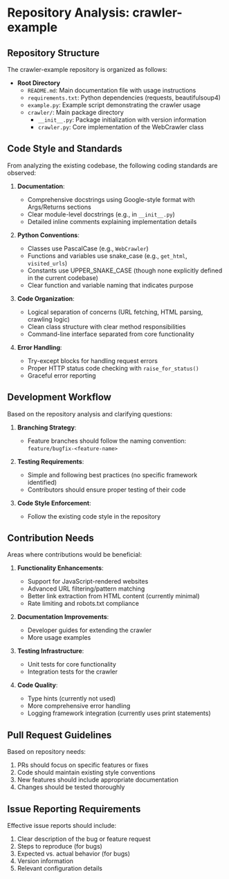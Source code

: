 # Repository Analysis: crawler-example

## Repository Structure

The crawler-example repository is organized as follows:

- **Root Directory**
  - `README.md`: Main documentation file with usage instructions
  - `requirements.txt`: Python dependencies (requests, beautifulsoup4)
  - `example.py`: Example script demonstrating the crawler usage
  - `crawler/`: Main package directory
    - `__init__.py`: Package initialization with version information
    - `crawler.py`: Core implementation of the WebCrawler class

## Code Style and Standards

From analyzing the existing codebase, the following coding standards are observed:

1. **Documentation**:
   - Comprehensive docstrings using Google-style format with Args/Returns sections
   - Clear module-level docstrings (e.g., in `__init__.py`)
   - Detailed inline comments explaining implementation details

2. **Python Conventions**:
   - Classes use PascalCase (e.g., `WebCrawler`)
   - Functions and variables use snake_case (e.g., `get_html`, `visited_urls`)
   - Constants use UPPER_SNAKE_CASE (though none explicitly defined in the current codebase)
   - Clear function and variable naming that indicates purpose

3. **Code Organization**:
   - Logical separation of concerns (URL fetching, HTML parsing, crawling logic)
   - Clean class structure with clear method responsibilities
   - Command-line interface separated from core functionality

4. **Error Handling**:
   - Try-except blocks for handling request errors
   - Proper HTTP status code checking with `raise_for_status()`
   - Graceful error reporting

## Development Workflow

Based on the repository analysis and clarifying questions:

1. **Branching Strategy**:
   - Feature branches should follow the naming convention: `feature/bugfix-<feature-name>`

2. **Testing Requirements**:
   - Simple and following best practices (no specific framework identified)
   - Contributors should ensure proper testing of their code

3. **Code Style Enforcement**:
   - Follow the existing code style in the repository

## Contribution Needs

Areas where contributions would be beneficial:

1. **Functionality Enhancements**:
   - Support for JavaScript-rendered websites
   - Advanced URL filtering/pattern matching
   - Better link extraction from HTML content (currently minimal)
   - Rate limiting and robots.txt compliance

2. **Documentation Improvements**:
   - Developer guides for extending the crawler
   - More usage examples

3. **Testing Infrastructure**:
   - Unit tests for core functionality
   - Integration tests for the crawler

4. **Code Quality**:
   - Type hints (currently not used)
   - More comprehensive error handling
   - Logging framework integration (currently uses print statements)

## Pull Request Guidelines

Based on repository needs:

1. PRs should focus on specific features or fixes
2. Code should maintain existing style conventions
3. New features should include appropriate documentation
4. Changes should be tested thoroughly

## Issue Reporting Requirements

Effective issue reports should include:

1. Clear description of the bug or feature request
2. Steps to reproduce (for bugs)
3. Expected vs. actual behavior (for bugs)
4. Version information
5. Relevant configuration details